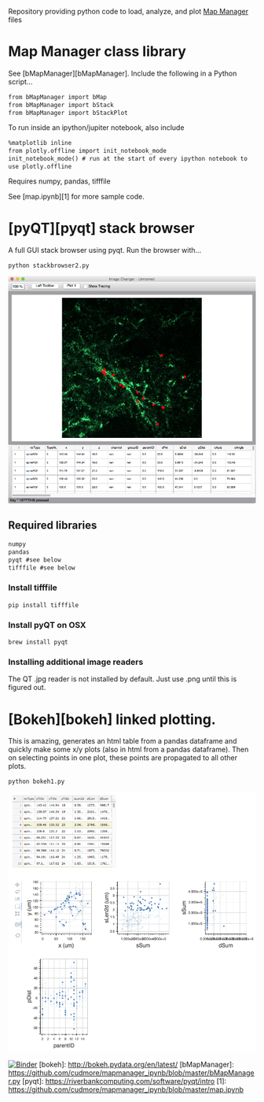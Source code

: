 Repository providing python code to load, analyze, and plot [Map Manager][mapmanager] files


# Map Manager class library

See [bMapManager][bMapManager]. Include the following in a Python script...

	from bMapManager import bMap
	from bMapManager import bStack
	from bMapManager import bStackPlot

To run inside an ipython/jupiter notebook, also include

	%matplotlib inline
	from plotly.offline import init_notebook_mode
	init_notebook_mode() # run at the start of every ipython notebook to use plotly.offline

Requires numpy, pandas, tifffile

See [map.ipynb][1] for more sample code.

# [pyQT][pyqt] stack browser

A full GUI stack browser using pyqt. Run the browser with...

    python stackbrowser2.py

<IMG SRC="images/stackbrowser2.png" WIDTH=600>
    
## Required libraries

    numpy
    pandas
    pyqt #see below
    tifffile #see below
    
### Install tifffile

    pip install tifffile

### Install pyQT on OSX

    brew install pyqt
    
### Installing additional image readers

The QT .jpg reader is not installed by default. Just use .png until this is figured out.

# [Bokeh][bokeh] linked plotting.

This is amazing, generates an html table from a pandas dataframe and quickly make some x/y plots (also in html from a pandas dataframe). Then on selecting points in one plot, these points are propagated to all other plots.

	python bokeh1.py

<IMG SRC="images/bokeh1.png" WIDTH=700>
	

[mapmanager]: http://cudmore.github.io/mapmanager
[![Binder](http://mybinder.org/badge.svg)](http://mybinder.org/repo/cudmore/mapmanager_ipynb)
[bokeh]: http://bokeh.pydata.org/en/latest/
[bMapManager]: https://github.com/cudmore/mapmanager_ipynb/blob/master/bMapManager.py
[pyqt]: https://riverbankcomputing.com/software/pyqt/intro
[1]: https://github.com/cudmore/mapmanager_ipynb/blob/master/map.ipynb